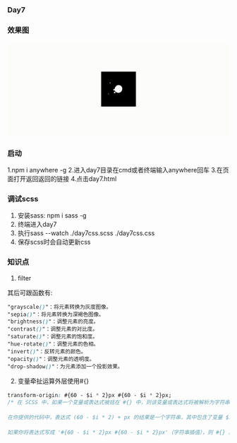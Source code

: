 ### Day7
### 效果图
<img src="./day7.gif"/>

### 启动
1.npm i anywhere -g
2.进入day7目录在cmd或者终端输入anywhere回车
3.在页面打开返回返回的链接
4.点击day7.html
### 调试scss
1. 安装sass: npm i sass -g
2. 终端进入day7
3. 执行sass --watch ./day7css.scss ./day7css.css
4. 保存scss时会自动更新css

### 知识点
1. filter

其后可跟函数有:
```scss
"grayscale()"：将元素转换为灰度图像。
"sepia()"：将元素转换为深褐色图像。
"brightness()"：调整元素的亮度。
"contrast()"：调整元素的对比度。
"saturate()"：调整元素的饱和度。
"hue-rotate()"：调整元素的色相。
"invert()"：反转元素的颜色。
"opacity()"：调整元素的透明度。
"drop-shadow()"：为元素添加一个投影效果。
```
2. 变量牵扯运算外层使用#{}
```css
transform-origin: #{60 - $i * 2}px #{60 - $i * 2}px;
/* 在 SCSS 中，如果一个变量或表达式被括在 #{} 中，则该变量或表达式将被解析为字符串插值，即其值将被插入到字符串中。

在你提供的代码中，表达式 (60 - $i * 2) + px 的结果是一个字符串，其中包含了变量 $i 的值。因为该表达式已经被包括在引号中，所以不需要进一步地字符串插值。所以就算在这个表达式外层嵌套了 #{}，其结果也不会发生变化，所以可以省略。

如果你将表达式写成 '#{60 - $i * 2}px #{60 - $i * 2}px'（字符串插值），则 #{} 就需要用来把表达式计算出的数值插入到字符串中。 */
```